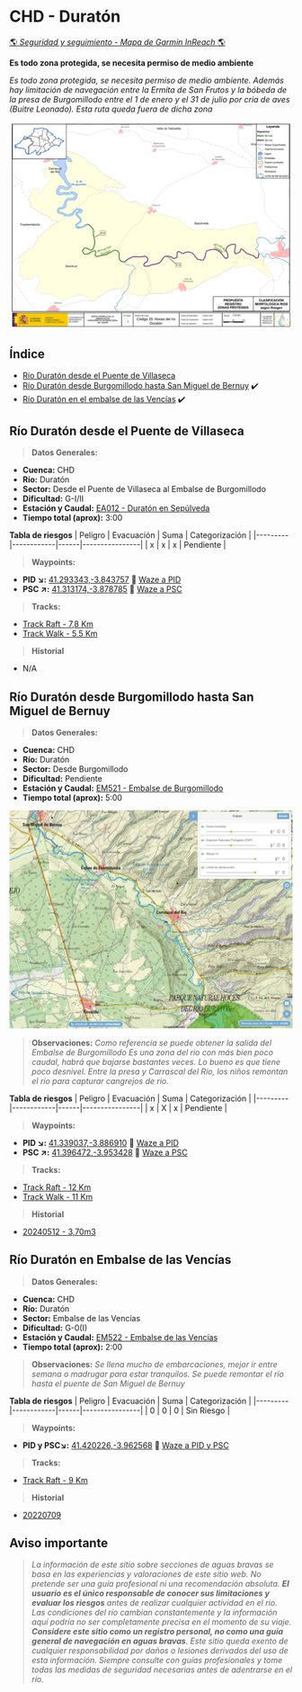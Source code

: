 # CHD - Duratón
[:earth_americas: *Seguridad y seguimiento - Mapa de Garmin InReach* :earth_americas:](https://share.garmin.com/gpalacios82)

**Es todo zona protegida, se necesita permiso de medio ambiente**

*Es todo zona protegida, se necesita permiso de medio ambiente. Además hay limitación de navegación entre la Ermita de San Frutos y la bóbeda de la presa de Burgomillodo entre el 1 de enero y el 31 de julio por cria de aves (Buitre Leonado). Esta ruta queda fuera de dicha zona*


![](../misc/images/CHD-DuratonProtegido.jpg)

## Índice
* [Río Duratón desde el Puente de Villaseca](./CHD-Duraton.md#río-duratón-desde-el-puente-de-villaseca)
* [Río Duratón desde Burgomillodo hasta San Miguel de Bernuy](./CHD-Duraton.md#río-duratón-desde-burgomillodo-hasta-san-miguel-de-bernuy) :heavy_check_mark:
* [Río Duratón en el embalse de las Vencías](./CHD-Duraton.md#río-duratón-en-embalse-de-las-vencías) :heavy_check_mark:

## Río Duratón desde el Puente de Villaseca

>**Datos Generales:**
* **Cuenca:** CHD
* **Río:** Duratón
* **Sector:** Desde el Puente de Villaseca al Embalse de Burgomillodo
* **Dificultad:** G-I/II
* **Estación y Caudal:** [EA012 - Duratón en Sepúlveda](https://www.saihduero.es/risr/EA012)
* **Tiempo total (aprox):** 3:00

**Tabla de riesgos**
| Peligro | Evacuación | Suma | Categorización |
|---------|------------|------|----------------|
|    x    |     x      |   x  |   Pendiente    |

>**Waypoints:**
* **PID :arrow_lower_right::** [41.293343,-3.843757](https://maps.app.goo.gl/hN2zrVQtpRoeggfC6) :car: [Waze a PID](https://waze.com/?ll=41.293343,-3.843757&navigate=yes)
* **PSC :arrow_upper_right::** [41.313174,-3.878785](https://maps.app.goo.gl/4XggUTaRQmpGB2Py7) :car: [Waze a PSC](https://waze.com/?ll=41.313174,-3.878785&navigate=yes)

>**Tracks:**
* [Track Raft - 7,8 Km](https://connect.garmin.com/modern/course/130324061)
* [Track Walk - 5,5 Km](https://connect.garmin.com/modern/course/262529052)

>**Historial**
* N/A

## Río Duratón desde Burgomillodo hasta San Miguel de Bernuy

>**Datos Generales:**
* **Cuenca:** CHD
* **Río:** Duratón
* **Sector:** Desde Burgomillodo
* **Dificultad:** Pendiente
* **Estación y Caudal:** [EM521 - Embalse de Burgomillodo](https://www.saihduero.es/risr/EM521)
* **Tiempo total (aprox):** 5:00

![](../misc/images/chd-duraton-carrascal.jpg)

>**Observaciones:**
*Como referencia se puede obtener la salida del Embalse de Burgomillodo
Es una zona del rio con más bien poco caudal, habrá que bajarse bastantes veces. Lo bueno es que tiene poco desnivel. Entre la presa y Carrascal del Río, los niños remontan el río para capturar cangrejos de río.*

**Tabla de riesgos**
| Peligro | Evacuación | Suma | Categorización |
|---------|------------|------|----------------|
|    x    |     X      |   x  |   Pendiente    |

>**Waypoints:**
* **PID :arrow_lower_right::** [41.339037,-3.886910](https://maps.app.goo.gl/bkdvbSF11tiHVSyK9) :car: [Waze a PID](https://waze.com/?ll=41.339037,-3.886910&navigate=yes)
* **PSC :arrow_upper_right::** [41.396472,-3.953428](https://maps.app.goo.gl/u4QagSynDJoNFADr9) :car: [Waze a PSC](https://waze.com/?ll=41.396472,-3.953428&navigate=yes)

>**Tracks:**
* [Track Raft - 12 Km](https://connect.garmin.com/modern/course/263056749)
* [Track Walk - 11 Km](https://connect.garmin.com/modern/course/263056101)

>**Historial**
* [20240512 - 3,70m3](https://connect.garmin.com/modern/activity/15352976327/3)


## Río Duratón en Embalse de las Vencías

>**Datos Generales:**
* **Cuenca:** CHD
* **Río:** Duratón
* **Sector:** Embalse de las Vencías
* **Dificultad:** G-0(I)
* **Estación y Caudal:** [EM522 - Embalse de las Vencías](https://www.saihduero.es/risr/EM522)
* **Tiempo total (aprox):** 2:00

>**Observaciones:**
*Se llena mucho de embarcaciones, mejor ir entre semana o madrugar para estar tranquilos. Se puede remontar el río hasta el puente de San Miguel de Bernuy*

**Tabla de riesgos**
| Peligro | Evacuación | Suma | Categorización |
|---------|------------|------|----------------|
|    0    |     0      |   0  |   Sin Riesgo    |

>**Waypoints:**
* **PID y PSC:arrow_lower_right::** [41.420226,-3.962568](https://maps.app.goo.gl/eYwUtSYpNNAKTeps8) :car: [Waze a PID y PSC](https://waze.com/?ll=41.420226,-3.962568&navigate=yes)

>**Tracks:**
* [Track Raft - 9 Km](https://connect.garmin.com/modern/course/263067847)

>**Historial**
* [20220709](https://connect.garmin.com/modern/activity/9169257606)


## Aviso importante
>*La información de este sitio sobre secciones de aguas bravas se basa en las experiencias y valoraciones de este sitio web. No pretende ser una guía profesional ni una recomendación absoluta. **El usuario es el único responsable de conocer sus limitaciones y evaluar los riesgos** antes de realizar cualquier actividad en el río. Las condiciones del río cambian constantemente y la información aquí podría no ser completamente precisa en el momento de su viaje. **Considere este sitio como un registro personal, no como una guía general de navegación en aguas bravas**. Este sitio queda exento de cualquier responsabilidad por daños o lesiones derivados del uso de esta información. Siempre consulte con guías profesionales y tome todas las medidas de seguridad necesarias antes de adentrarse en el río.*
